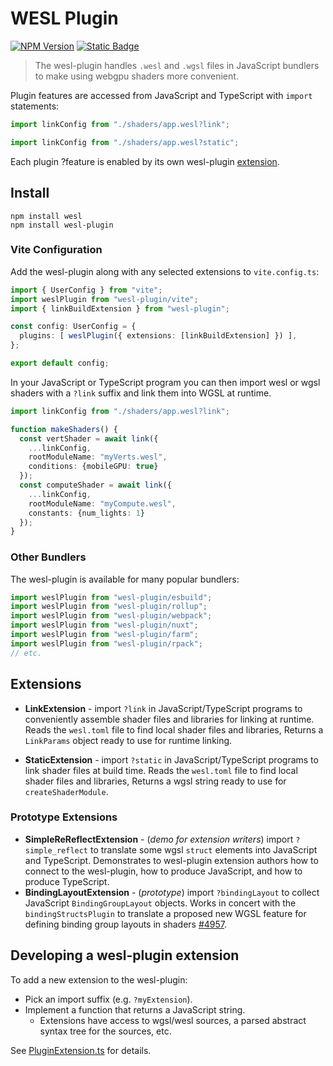 # **WESL Plugin**

[![NPM Version](https://img.shields.io/npm/v/wesl-plugin)](https://www.npmjs.com/package/wesl-plugin)
[![Static Badge](https://img.shields.io/badge/Read%20the%20-Docs-blue)](https://wesl-lang.dev/)

> The wesl-plugin handles `.wesl` and `.wgsl` files
in JavaScript bundlers to make using webgpu shaders more convenient.

Plugin features are accessed from JavaScript and TypeScript with `import` statements:

```ts
import linkConfig from "./shaders/app.wesl?link";
```

```ts
import linkConfig from "./shaders/app.wesl?static";
```

Each plugin ?feature is enabled by its own wesl-plugin [extension](#extensions).

## Install

```
npm install wesl
npm install wesl-plugin
```

### Vite Configuration

Add the wesl-plugin along with any selected extensions to `vite.config.ts`:

```ts
import { UserConfig } from "vite";
import weslPlugin from "wesl-plugin/vite";
import { linkBuildExtension } from "wesl-plugin";

const config: UserConfig = {
  plugins: [ weslPlugin({ extensions: [linkBuildExtension] }) ],
};

export default config;
```

In your JavaScript or TypeScript program you can then import
wesl or wgsl shaders with a `?link` suffix and link them into WGSL at runtime.

```ts
import linkConfig from "./shaders/app.wesl?link";

function makeShaders() {
  const vertShader = await link({
    ...linkConfig, 
    rootModuleName: "myVerts.wesl",
    conditions: {mobileGPU: true}
  });
  const computeShader = await link({
    ...linkConfig, 
    rootModuleName: "myCompute.wesl",
    constants: {num_lights: 1}
  });
}

```

### Other Bundlers

The wesl-plugin is available for many popular bundlers:

``` ts
import weslPlugin from "wesl-plugin/esbuild"; 
import weslPlugin from "wesl-plugin/rollup"; 
import weslPlugin from "wesl-plugin/webpack"; 
import weslPlugin from "wesl-plugin/nuxt"; 
import weslPlugin from "wesl-plugin/farm"; 
import weslPlugin from "wesl-plugin/rpack"; 
// etc.
```

## Extensions

- **LinkExtension** - import `?link` in JavaScript/TypeScript programs to conveniently assemble shader files and libraries for linking at runtime.
Reads the `wesl.toml` file to find local shader files and libraries,
Returns a `LinkParams` object ready to use for runtime linking.

- **StaticExtension** - import `?static` in JavaScript/TypeScript programs to
link shader files at build time.
Reads the `wesl.toml` file to find local shader files and libraries,
Returns a wgsl string ready to use for `createShaderModule`.

### Prototype Extensions

- **SimpleReReflectExtension** - (_demo for extension writers_) import `?simple_reflect` to
translate some wgsl `struct` elements into JavaScript and TypeScript.
Demonstrates to wesl-plugin extension authors how to connect
to the wesl-plugin, how to produce JavaScript, and how to produce TypeScript.
- **BindingLayoutExtension** - (_prototype_) import `?bindingLayout` to collect JavaScript
`BindingGroupLayout` objects.
Works in concert with the `bindingStructsPlugin` to translate a proposed new WGSL
feature for defining binding group layouts in shaders [#4957](https://github.com/gpuweb/gpuweb/issues/4957).

## Developing a wesl-plugin extension

To add a new extension to the wesl-plugin:

- Pick an import suffix (e.g. `?myExtension`).
- Implement a function that returns a JavaScript string.
  - Extensions have access to wgsl/wesl sources, a parsed abstract syntax tree for the sources, etc.

See [PluginExtension.ts](https://github.com/wgsl-tooling-wg/wesl-js/blob/master/tools/packages/wesl-plugin/src/PluginExtension.ts) for details.
